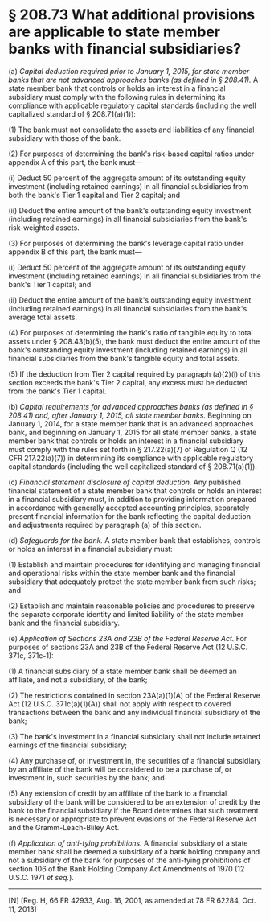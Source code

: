 # § 208.73   What additional provisions are applicable to state member banks with financial subsidiaries?

(a) *Capital deduction required prior to January 1, 2015, for state member banks that are not advanced approaches banks (as defined in § 208.41).* A state member bank that controls or holds an interest in a financial subsidiary must comply with the following rules in determining its compliance with applicable regulatory capital standards (including the well capitalized standard of § 208.71(a)(1)):


(1) The bank must not consolidate the assets and liabilities of any financial subsidiary with those of the bank.


(2) For purposes of determining the bank's risk-based capital ratios under appendix A of this part, the bank must—


(i) Deduct 50 percent of the aggregate amount of its outstanding equity investment (including retained earnings) in all financial subsidiaries from both the bank's Tier 1 capital and Tier 2 capital; and


(ii) Deduct the entire amount of the bank's outstanding equity investment (including retained earnings) in all financial subsidiaries from the bank's risk-weighted assets.


(3) For purposes of determining the bank's leverage capital ratio under appendix B of this part, the bank must—


(i) Deduct 50 percent of the aggregate amount of its outstanding equity investment (including retained earnings) in all financial subsidiaries from the bank's Tier 1 capital; and


(ii) Deduct the entire amount of the bank's outstanding equity investment (including retained earnings) in all financial subsidiaries from the bank's average total assets.


(4) For purposes of determining the bank's ratio of tangible equity to total assets under § 208.43(b)(5), the bank must deduct the entire amount of the bank's outstanding equity investment (including retained earnings) in all financial subsidiaries from the bank's tangible equity and total assets.


(5) If the deduction from Tier 2 capital required by paragraph (a)(2)(i) of this section exceeds the bank's Tier 2 capital, any excess must be deducted from the bank's Tier 1 capital.


(b) *Capital requirements for advanced approaches banks (as defined in § 208.41) and, after January 1, 2015, all state member banks.* Beginning on January 1, 2014, for a state member bank that is an advanced approaches bank, and beginning on January 1, 2015 for all state member banks, a state member bank that controls or holds an interest in a financial subsidiary must comply with the rules set forth in § 217.22(a)(7) of Regulation Q (12 CFR 217.22(a)(7)) in determining its compliance with applicable regulatory capital standards (including the well capitalized standard of § 208.71(a)(1)).


(c) *Financial statement disclosure of capital deduction.* Any published financial statement of a state member bank that controls or holds an interest in a financial subsidiary must, in addition to providing information prepared in accordance with generally accepted accounting principles, separately present financial information for the bank reflecting the capital deduction and adjustments required by paragraph (a) of this section.


(d) *Safeguards for the bank.* A state member bank that establishes, controls or holds an interest in a financial subsidiary must:


(1) Establish and maintain procedures for identifying and managing financial and operational risks within the state member bank and the financial subsidiary that adequately protect the state member bank from such risks; and


(2) Establish and maintain reasonable policies and procedures to preserve the separate corporate identity and limited liability of the state member bank and the financial subsidiary.


(e) *Application of Sections 23A and 23B of the Federal Reserve Act.* For purposes of sections 23A and 23B of the Federal Reserve Act (12 U.S.C. 371c, 371c-1):


(1) A financial subsidiary of a state member bank shall be deemed an affiliate, and not a subsidiary, of the bank;


(2) The restrictions contained in section 23A(a)(1)(A) of the Federal Reserve Act (12 U.S.C. 371c(a)(1)(A)) shall not apply with respect to covered transactions between the bank and any individual financial subsidiary of the bank;


(3) The bank's investment in a financial subsidiary shall not include retained earnings of the financial subsidiary;


(4) Any purchase of, or investment in, the securities of a financial subsidiary by an affiliate of the bank will be considered to be a purchase of, or investment in, such securities by the bank; and


(5) Any extension of credit by an affiliate of the bank to a financial subsidiary of the bank will be considered to be an extension of credit by the bank to the financial subsidiary if the Board determines that such treatment is necessary or appropriate to prevent evasions of the Federal Reserve Act and the Gramm-Leach-Bliley Act.


(f) *Application of anti-tying prohibitions.* A financial subsidiary of a state member bank shall be deemed a subsidiary of a bank holding company and not a subsidiary of the bank for purposes of the anti-tying prohibitions of section 106 of the Bank Holding Company Act Amendments of 1970 (12 U.S.C. 1971 *et seq.*).



---

[N] [Reg. H, 66 FR 42933, Aug. 16, 2001, as amended at 78 FR 62284, Oct. 11, 2013]




